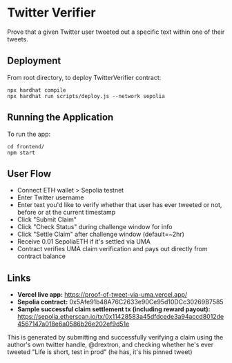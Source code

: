 # Twitter Verifier

Prove that a given Twitter user tweeted out a specific text within one of their tweets.

## Deployment

From root directory, to deploy TwitterVerifier contract:
```
npx hardhat compile
npx hardhat run scripts/deploy.js --network sepolia
```

## Running the Application

To run the app:
```
cd frontend/
npm start
```

## User Flow

* Connect ETH wallet > Sepolia testnet
* Enter Twitter username
* Enter text you'd like to verify whether that user has ever tweeted or not, before or at the current timestamp
* Click "Submit Claim"
* Click "Check Status" during challenge window for info
* Click "Settle Claim" after challenge window (default=~2hr)
* Receive 0.01 SepoliaETH if it's settled via UMA
* Contract verifies UMA claim verification and pays out directly from contract balance

## Links

* **Vercel live app:** https://proof-of-tweet-via-uma.vercel.app/
* **Sepolia contract:** 0x5Afe91b48A76C2633e90Ce95d10DCc30269B7585
* **Sample successful claim settlement tx (including reward payout):** https://sepolia.etherscan.io/tx/0x11428583a45dfdcede3a94accd8012de4567147a018e6a0586b26e202ef9d51e

This is generated by submitting and successfully verifying a claim using the author's own twitter handle, @drextron, and checking whether he's ever tweeted "Life is short, test in prod" (he has, it's his pinned tweet)